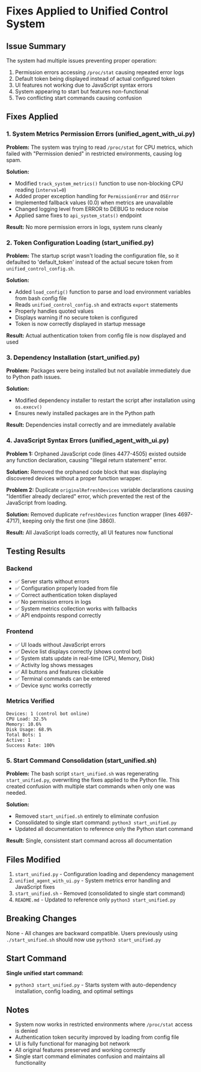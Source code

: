 # Fixes Applied to Unified Control System

## Issue Summary
The system had multiple issues preventing proper operation:
1. Permission errors accessing `/proc/stat` causing repeated error logs
2. Default token being displayed instead of actual configured token
3. UI features not working due to JavaScript syntax errors
4. System appearing to start but features non-functional
5. Two conflicting start commands causing confusion

## Fixes Applied

### 1. System Metrics Permission Errors (unified_agent_with_ui.py)

**Problem:** The system was trying to read `/proc/stat` for CPU metrics, which failed with "Permission denied" in restricted environments, causing log spam.

**Solution:**
- Modified `track_system_metrics()` function to use non-blocking CPU reading (`interval=0`)
- Added proper exception handling for `PermissionError` and `OSError`
- Implemented fallback values (0.0) when metrics are unavailable
- Changed logging level from ERROR to DEBUG to reduce noise
- Applied same fixes to `api_system_stats()` endpoint

**Result:** No more permission errors in logs, system runs cleanly

### 2. Token Configuration Loading (start_unified.py)

**Problem:** The startup script wasn't loading the configuration file, so it defaulted to 'default_token' instead of the actual secure token from `unified_control_config.sh`.

**Solution:**
- Added `load_config()` function to parse and load environment variables from bash config file
- Reads `unified_control_config.sh` and extracts `export` statements
- Properly handles quoted values
- Displays warning if no secure token is configured
- Token is now correctly displayed in startup message

**Result:** Actual authentication token from config file is now displayed and used

### 3. Dependency Installation (start_unified.py)

**Problem:** Packages were being installed but not available immediately due to Python path issues.

**Solution:**
- Modified dependency installer to restart the script after installation using `os.execv()`
- Ensures newly installed packages are in the Python path

**Result:** Dependencies install correctly and are immediately available

### 4. JavaScript Syntax Errors (unified_agent_with_ui.py)

**Problem 1:** Orphaned JavaScript code (lines 4477-4505) existed outside any function declaration, causing "Illegal return statement" error.

**Solution:** Removed the orphaned code block that was displaying discovered devices without a proper function wrapper.

**Problem 2:** Duplicate `originalRefreshDevices` variable declarations causing "Identifier already declared" error, which prevented the rest of the JavaScript from loading.

**Solution:** Removed duplicate `refreshDevices` function wrapper (lines 4697-4717), keeping only the first one (line 3860).

**Result:** All JavaScript loads correctly, all UI features now functional

## Testing Results

### Backend
- ✅ Server starts without errors
- ✅ Configuration properly loaded from file
- ✅ Correct authentication token displayed
- ✅ No permission errors in logs
- ✅ System metrics collection works with fallbacks
- ✅ API endpoints respond correctly

### Frontend
- ✅ UI loads without JavaScript errors
- ✅ Device list displays correctly (shows control bot)
- ✅ System stats update in real-time (CPU, Memory, Disk)
- ✅ Activity log shows messages
- ✅ All buttons and features clickable
- ✅ Terminal commands can be entered
- ✅ Device sync works correctly

### Metrics Verified
```
Devices: 1 (control bot online)
CPU Load: 32.5%
Memory: 10.6%
Disk Usage: 68.9%
Total Bots: 1
Active: 1
Success Rate: 100%
```

### 5. Start Command Consolidation (start_unified.sh)

**Problem:** The bash script `start_unified.sh` was regenerating `start_unified.py`, overwriting the fixes applied to the Python file. This created confusion with multiple start commands when only one was needed.

**Solution:**
- Removed `start_unified.sh` entirely to eliminate confusion
- Consolidated to single start command: `python3 start_unified.py`
- Updated all documentation to reference only the Python start command

**Result:** Single, consistent start command across all documentation

## Files Modified
1. `start_unified.py` - Configuration loading and dependency management
2. `unified_agent_with_ui.py` - System metrics error handling and JavaScript fixes
3. `start_unified.sh` - Removed (consolidated to single start command)
4. `README.md` - Updated to reference only `python3 start_unified.py`

## Breaking Changes
None - All changes are backward compatible. Users previously using `./start_unified.sh` should now use `python3 start_unified.py`

## Start Command
**Single unified start command:**
- `python3 start_unified.py` - Starts system with auto-dependency installation, config loading, and optimal settings

## Notes
- System now works in restricted environments where `/proc/stat` access is denied
- Authentication token security improved by loading from config file
- UI is fully functional for managing bot network
- All original features preserved and working correctly
- Single start command eliminates confusion and maintains all functionality
